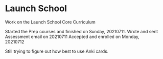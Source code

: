 # Launch School

Work on the Launch School Core Curriculum

Started the Prep courses and finished on Sunday, 20210711.
Wrote and sent Assessment email on 20210711
Accepted and enrolled on Monday, 20210712

Still trying to figure out how best to use Anki cards.
